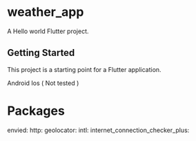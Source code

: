 # weather_app 

A Hello world Flutter project.

## Getting Started

This project is a starting point for a Flutter application.

Android
Ios ( Not tested )

# Packages

envied:
http: 
geolocator: 
intl: 
internet_connection_checker_plus:



